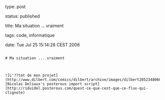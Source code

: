 type: post
status: published
title: Ma situation ... vraiment
tags: code, informatique
date: Tue Jul 25 15:14:28 CEST 2006
~~~~~~
# Ma situation ... vraiment

![L'??tat de mon projet](http://www.dilbert.com/comics/dilbert/archive/images/dilbert2052348060725.gif)via [Nicolas Delsaux's posterous import script](http://riduidel.posterous.com/quest-ce-que-cest-que-ce-flux-qui-clignote)